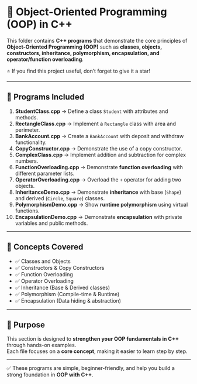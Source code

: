 # 🏫 Object-Oriented Programming (OOP) in C++

This folder contains **C++ programs** that demonstrate the core principles of **Object-Oriented Programming (OOP)** such as **classes, objects, constructors, inheritance, polymorphism, encapsulation, and operator/function overloading**.

⭐ If you find this project useful, don’t forget to give it a star!

---

## 📌 Programs Included

1. **StudentClass.cpp** → Define a class `Student` with attributes and methods.  
2. **RectangleClass.cpp** → Implement a `Rectangle` class with area and perimeter.  
3. **BankAccount.cpp** → Create a `BankAccount` with deposit and withdraw functionality.  
4. **CopyConstructor.cpp** → Demonstrate the use of a copy constructor.  
5. **ComplexClass.cpp** → Implement addition and subtraction for complex numbers.  
6. **FunctionOverloading.cpp** → Demonstrate **function overloading** with different parameter lists.  
7. **OperatorOverloading.cpp** → Overload the `+` operator for adding two objects.  
8. **InheritanceDemo.cpp** → Demonstrate **inheritance** with base (`Shape`) and derived (`Circle`, `Square`) classes.  
9. **PolymorphismDemo.cpp** → Show **runtime polymorphism** using virtual functions.  
10. **EncapsulationDemo.cpp** → Demonstrate **encapsulation** with private variables and public methods.  

---

## 📝 Concepts Covered
- ✅ Classes and Objects  
- ✅ Constructors & Copy Constructors  
- ✅ Function Overloading  
- ✅ Operator Overloading  
- ✅ Inheritance (Base & Derived classes)  
- ✅ Polymorphism (Compile-time & Runtime)  
- ✅ Encapsulation (Data hiding & abstraction)  

---

## 🎯 Purpose
This section is designed to **strengthen your OOP fundamentals in C++** through hands-on examples.  
Each file focuses on a **core concept**, making it easier to learn step by step.  

---

✅ These programs are simple, beginner-friendly, and help you build a strong foundation in **OOP with C++**.  
